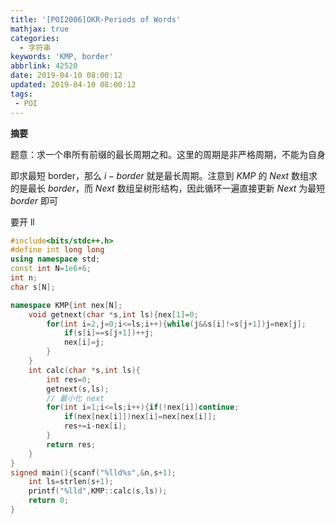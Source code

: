 ```yaml
---
title: '[POI2006]OKR-Periods of Words'
mathjax: true
categories:
  - 字符串
keywords: 'KMP, border'
abbrlink: 42520
date: 2019-04-10 08:00:12
updated: 2019-04-10 08:00:12
tags:
 - POI
---
```



**摘要**

题意：求一个串所有前缀的最长周期之和。这里的周期是非严格周期，不能为自身


<!--more-->

即求最短 border，那么 $i-border$ 就是最长周期。注意到 $KMP$ 的 $Next$ 数组求的是最长 $border$，而 $Next$ 数组呈树形结构，因此循环一遍直接更新 $Next$ 为最短 $border$ 即可

要开 ll

```cpp
#include<bits/stdc++.h>
#define int long long
using namespace std;
const int N=1e6+6;
int n;
char s[N];

namespace KMP{int nex[N];
	void getnext(char *s,int ls){nex[1]=0;
		for(int i=2,j=0;i<=ls;i++){while(j&&s[i]!=s[j+1])j=nex[j];
			if(s[i]==s[j+1])++j;
			nex[i]=j;
		}
	}
	int calc(char *s,int ls){
		int res=0;
		getnext(s,ls);
		// 最小化 next
		for(int i=1;i<=ls;i++){if(!nex[i])continue;
			if(nex[nex[i]])nex[i]=nex[nex[i]];
			res+=i-nex[i];
		}
		return res;
	}
}
signed main(){scanf("%lld%s",&n,s+1);
	int ls=strlen(s+1);
	printf("%lld",KMP::calc(s,ls));
	return 0;
}

```


